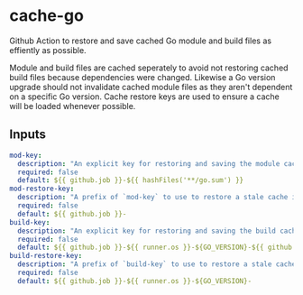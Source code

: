 # cache-go

Github Action to restore and save cached Go module and build files as effiently as possible.

Module and build files are cached seperately to avoid not restoring cached build files because
dependencies were changed. Likewise a Go version upgrade should not invalidate cached module
files as they aren't dependent on a specific Go version. Cache restore keys are used to ensure
a cache will be loaded whenever possible.

## Inputs

```yaml
mod-key:
  description: "An explicit key for restoring and saving the module cache"
  required: false
  default: ${{ github.job }}-${{ hashFiles('**/go.sum') }}
mod-restore-key:
  description: "A prefix of `mod-key` to use to restore a stale cache if no cache hit occurred for `mod-key`"
  required: false
  default: ${{ github.job }}-
build-key:
  description: "An explicit key for restoring and saving the build cache"
  required: false
  default: ${{ github.job }}-${{ runner.os }}-${GO_VERSION}-${{ github.run_id }}-${{ github.run_attempt }}
build-restore-key:
  description: "A prefix of `build-key` to use to restore a stale cache if no cache hit occurred for `build-key`"
  required: false
  default: ${{ github.job }}-${{ runner.os }}-${GO_VERSION}-
```
